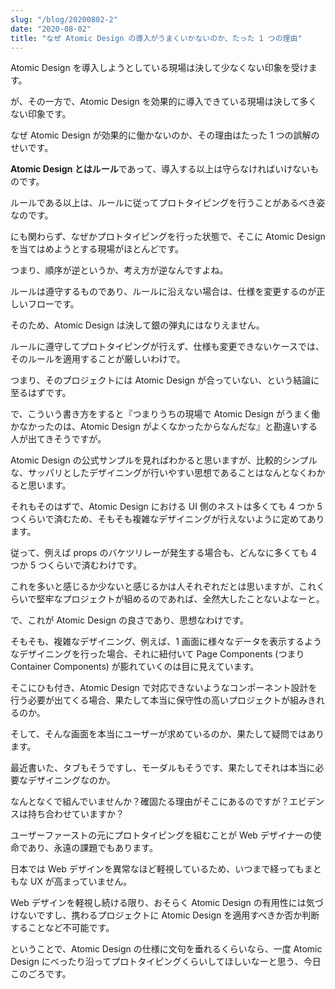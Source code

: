 ```yaml
---
slug: "/blog/20200802-2"
date: "2020-08-02"
title: "なぜ Atomic Design の導入がうまくいかないのか、たった 1 つの理由"
---
```


Atomic Design を導入しようとしている現場は決して少なくない印象を受けます。

が、その一方で、Atomic Design を効果的に導入できている現場は決して多くない印象です。

なぜ Atomic Design が効果的に働かないのか、その理由はたった 1 つの誤解のせいです。

**Atomic Design とはルール**であって、導入する以上は守らなければいけないものです。

ルールである以上は、ルールに従ってプロトタイピングを行うことがあるべき姿なのです。

にも関わらず、なぜかプロトタイピングを行った状態で、そこに Atomic Design を当てはめようとする現場がほとんどです。

つまり、順序が逆というか、考え方が逆なんですよね。

ルールは遵守するものであり、ルールに沿えない場合は、仕様を変更するのが正しいフローです。

そのため、Atomic Design は決して銀の弾丸にはなりえません。

ルールに遵守してプロトタイピングが行えず、仕様も変更できないケースでは、そのルールを適用することが厳しいわけで。

つまり、そのプロジェクトには Atomic Design が合っていない、という結論に至るはずです。

で、こういう書き方をすると『つまりうちの現場で Atomic Design がうまく働かなかったのは、Atomic Design がよくなかったからなんだな』と勘違いする人が出てきそうですが。

Atomic Design の公式サンプルを見ればわかると思いますが、比較的シンプルな、サッパリとしたデザイニングが行いやすい思想であることはなんとなくわかると思います。

それもそのはずで、Atomic Design における UI 側のネストは多くても 4 つか 5 つくらいで済むため、そもそも複雑なデザイニングが行えないように定めてあります。

従って、例えば props のバケツリレーが発生する場合も、どんなに多くても 4 つか 5 つくらいで済むわけです。

これを多いと感じるか少ないと感じるかは人それぞれだとは思いますが、これくらいで堅牢なプロジェクトが組めるのであれば、全然大したことないよなーと。

で、これが Atomic Design の良さであり、思想なわけです。

そもそも、複雑なデザイニング、例えば、1 画面に様々なデータを表示するようなデザイニングを行った場合、それに紐付いて Page Components (つまり Container Components) が膨れていくのは目に見えています。

そこにひも付き、Atomic Design で対応できないようなコンポーネント設計を行う必要が出てくる場合、果たして本当に保守性の高いプロジェクトが組みきれるのか。

そして、そんな画面を本当にユーザーが求めているのか、果たして疑問ではあります。

最近書いた、タブもそうですし、モーダルもそうです、果たしてそれは本当に必要なデザイニングなのか。

なんとなくで組んでいませんか？確固たる理由がそこにあるのですが？エビデンスは持ち合わせていますか？

ユーザーファーストの元にプロトタイピングを組むことが Web デザイナーの使命であり、永遠の課題でもあります。

日本では Web デザインを異常なほど軽視しているため、いつまで経ってもまともな UX が高まっていません。

Web デザインを軽視し続ける限り、おそらく Atomic Design の有用性には気づけないですし、携わるプロジェクトに Atomic Design を適用すべきか否か判断することなど不可能です。

ということで、Atomic Design の仕様に文句を垂れるくらいなら、一度 Atomic Design にべったり沿ってプロトタイピングくらいしてほしいなーと思う、今日このごろです。
